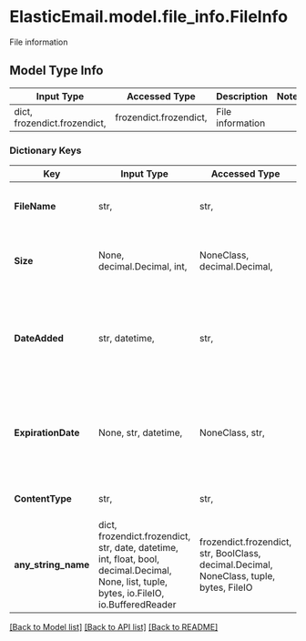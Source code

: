 # ElasticEmail.model.file_info.FileInfo

File information

## Model Type Info
Input Type | Accessed Type | Description | Notes
------------ | ------------- | ------------- | -------------
dict, frozendict.frozendict,  | frozendict.frozendict,  | File information | 

### Dictionary Keys
Key | Input Type | Accessed Type | Description | Notes
------------ | ------------- | ------------- | ------------- | -------------
**FileName** | str,  | str,  | Name of your file including extension. | [optional] 
**Size** | None, decimal.Decimal, int,  | NoneClass, decimal.Decimal,  | Size of your attachment (in bytes). | [optional] value must be a 32 bit integer
**DateAdded** | str, datetime,  | str,  | Date of creation in YYYY-MM-DDThh:ii:ss format | [optional] value must conform to RFC-3339 date-time
**ExpirationDate** | None, str, datetime,  | NoneClass, str,  | Date when the file will be deleted from your Account. | [optional] value must conform to RFC-3339 date-time
**ContentType** | str,  | str,  | Content type of the file. | [optional] 
**any_string_name** | dict, frozendict.frozendict, str, date, datetime, int, float, bool, decimal.Decimal, None, list, tuple, bytes, io.FileIO, io.BufferedReader | frozendict.frozendict, str, BoolClass, decimal.Decimal, NoneClass, tuple, bytes, FileIO | any string name can be used but the value must be the correct type | [optional]

[[Back to Model list]](../../README.md#documentation-for-models) [[Back to API list]](../../README.md#documentation-for-api-endpoints) [[Back to README]](../../README.md)

